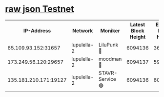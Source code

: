 [raw json Testnet](https://rpc-check.jaclalt.stavr.tech/jaclalt/rpc-jaclalt-result.json)
=

<table><tr><th>IP-Address</th><th>Network</th><th>Moniker</th><th>Latest Block Height</th><th>Earliest Block Height</th><th>Catching Up</th><th>Tx Index</th><th>Voting Power</th><th>Scan Time</th></tr><tr><td>65.109.93.152:31657</td><td>lupulella-2</td><td>LiluPunk 🔴</td><td>6094136</td><td>3688866</td><td>False</td><td>on</td><td>685133</td><td>2024-01-08T01:00:00.253748618UTC</td></tr><tr><td>173.249.56.120:29657</td><td>lupulella-2</td><td>moodman 🔴</td><td>6094137</td><td>5994136</td><td>False</td><td>off</td><td>769094</td><td>2024-01-08T01:00:07.346660567UTC</td></tr><tr><td>135.181.210.171:19127</td><td>lupulella-2</td><td>STAVR-Service 🟢</td><td>6094136</td><td>6093701</td><td>False</td><td>on</td><td>0</td><td>2024-01-08T00:59:59.826859492UTC</td></tr></table>
